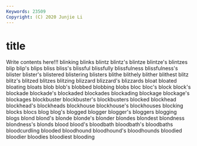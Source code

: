 ```yaml
---
Keywords: 23509
Copyright: (C) 2020 Junjie Li
---
```


# title

Write contents here!!!
blinking 
blinks 
blintz 
blintz's
blintze 
blintze's 
blintzes 
blip 
blip's 
blips 
bliss 
bliss's 
blissful 
blissfully
blissfulness 
blissfulness's 
blister 
blister's 
blistered 
blistering 
blisters 
blithe 
blithely 
blither
blithest 
blitz 
blitz's 
blitzed 
blitzes 
blitzing 
blizzard 
blizzard's 
blizzards 
bloat
bloated 
bloating 
bloats 
blob 
blob's 
blobbed 
blobbing 
blobs 
bloc 
bloc's
block 
block's 
blockade 
blockade's 
blockaded 
blockades 
blockading 
blockage 
blockage's 
blockages
blockbuster 
blockbuster's 
blockbusters 
blocked 
blockhead 
blockhead's 
blockheads 
blockhouse 
blockhouse's 
blockhouses
blocking 
blocks 
blocs 
blog 
blog's 
blogged 
blogger 
blogger's 
bloggers 
blogging
blogs 
blond 
blond's 
blonde 
blonde's 
blonder 
blondes 
blondest 
blondness 
blondness's
blonds 
blood 
blood's 
bloodbath 
bloodbath's 
bloodbaths 
bloodcurdling 
blooded 
bloodhound 
bloodhound's
bloodhounds 
bloodied 
bloodier 
bloodies 
bloodiest 
blooding 
